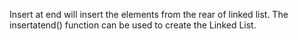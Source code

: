 Insert at end will insert the elements from the rear of linked list.
The insertatend() function can be used to create the Linked List. 

